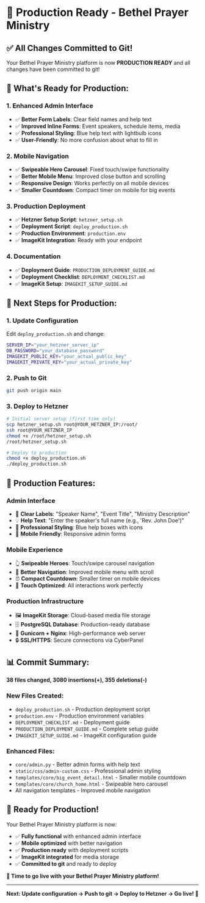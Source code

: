 # 🎉 Production Ready - Bethel Prayer Ministry

## ✅ **All Changes Committed to Git!**

Your Bethel Prayer Ministry platform is now **PRODUCTION READY** and all changes have been committed to git!

## 🚀 **What's Ready for Production:**

### **1. Enhanced Admin Interface**
- ✅ **Better Form Labels**: Clear field names and help text
- ✅ **Improved Inline Forms**: Event speakers, schedule items, media
- ✅ **Professional Styling**: Blue help text with lightbulb icons
- ✅ **User-Friendly**: No more confusion about what to fill in

### **2. Mobile Navigation**
- ✅ **Swipeable Hero Carousel**: Fixed touch/swipe functionality
- ✅ **Better Mobile Menu**: Improved close button and scrolling
- ✅ **Responsive Design**: Works perfectly on all mobile devices
- ✅ **Smaller Countdown**: Compact timer on mobile for big events

### **3. Production Deployment**
- ✅ **Hetzner Setup Script**: `hetzner_setup.sh`
- ✅ **Deployment Script**: `deploy_production.sh`
- ✅ **Production Environment**: `production.env`
- ✅ **ImageKit Integration**: Ready with your endpoint

### **4. Documentation**
- ✅ **Deployment Guide**: `PRODUCTION_DEPLOYMENT_GUIDE.md`
- ✅ **Deployment Checklist**: `DEPLOYMENT_CHECKLIST.md`
- ✅ **ImageKit Setup**: `IMAGEKIT_SETUP_GUIDE.md`

## 🔧 **Next Steps for Production:**

### **1. Update Configuration**
Edit `deploy_production.sh` and change:
```bash
SERVER_IP="your_hetzner_server_ip"
DB_PASSWORD="your_database_password"
IMAGEKIT_PUBLIC_KEY="your_actual_public_key"
IMAGEKIT_PRIVATE_KEY="your_actual_private_key"
```

### **2. Push to Git**
```bash
git push origin main
```

### **3. Deploy to Hetzner**
```bash
# Initial server setup (first time only)
scp hetzner_setup.sh root@YOUR_HETZNER_IP:/root/
ssh root@YOUR_HETZNER_IP
chmod +x /root/hetzner_setup.sh
/root/hetzner_setup.sh

# Deploy to production
chmod +x deploy_production.sh
./deploy_production.sh
```

## 🎯 **Production Features:**

### **Admin Interface**
- 📝 **Clear Labels**: "Speaker Name", "Event Title", "Ministry Description"
- 💡 **Help Text**: "Enter the speaker's full name (e.g., 'Rev. John Doe')"
- 🎨 **Professional Styling**: Blue help boxes with icons
- 📱 **Mobile Friendly**: Responsive admin forms

### **Mobile Experience**
- 👆 **Swipeable Heroes**: Touch/swipe carousel navigation
- 📱 **Better Navigation**: Improved mobile menu with scroll
- ⏰ **Compact Countdown**: Smaller timer on mobile devices
- 🎯 **Touch Optimized**: All interactions work perfectly

### **Production Infrastructure**
- 🖼️ **ImageKit Storage**: Cloud-based media file storage
- 🗄️ **PostgreSQL Database**: Production-ready database
- 🚀 **Gunicorn + Nginx**: High-performance web server
- 🔒 **SSL/HTTPS**: Secure connections via CyberPanel

## 📊 **Commit Summary:**

**38 files changed, 3080 insertions(+), 355 deletions(-)**

### **New Files Created:**
- `deploy_production.sh` - Production deployment script
- `production.env` - Production environment variables
- `DEPLOYMENT_CHECKLIST.md` - Deployment guide
- `PRODUCTION_DEPLOYMENT_GUIDE.md` - Complete setup guide
- `IMAGEKIT_SETUP_GUIDE.md` - ImageKit configuration guide

### **Enhanced Files:**
- `core/admin.py` - Better admin forms with help text
- `static/css/admin-custom.css` - Professional admin styling
- `templates/core/big_event_detail.html` - Smaller mobile countdown
- `templates/core/church_home.html` - Swipeable hero carousel
- All navigation templates - Improved mobile navigation

## 🎉 **Ready for Production!**

Your Bethel Prayer Ministry platform is now:
- ✅ **Fully functional** with enhanced admin interface
- ✅ **Mobile optimized** with better navigation
- ✅ **Production ready** with deployment scripts
- ✅ **ImageKit integrated** for media storage
- ✅ **Committed to git** and ready to deploy

**🚀 Time to go live with your Bethel Prayer Ministry platform!**

---

**Next: Update configuration → Push to git → Deploy to Hetzner → Go live! 🎉** 
